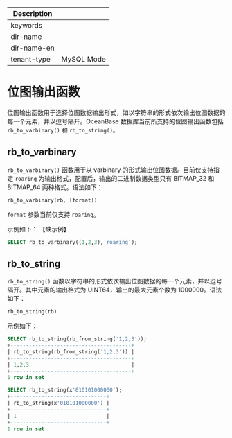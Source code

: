 | Description   |                 |
|---------------|-----------------|
| keywords      |                 |
| dir-name      |                 |`
| dir-name-en   |                 |
| tenant-type   | MySQL Mode      |

# 位图输出函数

位图输出函数用于选择位图数据输出形式，如以字符串的形式依次输出位图数据的每一个元素，并以逗号隔开。OceanBase 数据库当前所支持的位图输出函数包括 `rb_to_varbinary()` 和 `rb_to_string()`。

## rb_to_varbinary

`rb_to_varbinary()` 函数用于以 varbinary 的形式输出位图数据。目前仅支持指定 `roaring` 为输出格式，配置后，输出的二进制数据类型只有 BITMAP_32 和 BITMAP_64 两种格式。语法如下：

```sql
rb_to_varbinary(rb, [format])
```
`format` 参数当前仅支持 `roaring`。

示例如下：
【缺示例】

```sql
SELECT rb_to_varbinary((1,2,3),'roaring');
```

## rb_to_string

`rb_to_string()` 函数以字符串的形式依次输出位图数据的每一个元素，并以逗号隔开。其中元素的输出格式为 UINT64，输出的最大元素个数为 1000000。语法如下：

```sql
rb_to_string(rb)
```

示例如下：

```sql
SELECT rb_to_string(rb_from_string('1,2,3'));
+---------------------------------------+
| rb_to_string(rb_from_string('1,2,3')) |
+---------------------------------------+
| 1,2,3                                 |
+---------------------------------------+
1 row in set
```

```sql
SELECT rb_to_string(x'010101000000');
+-------------------------------+
| rb_to_string(x'010101000000') |
+-------------------------------+
| 1                             |
+-------------------------------+
1 row in set
```
